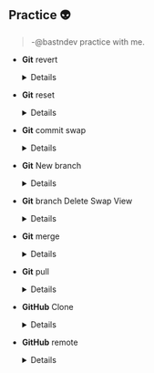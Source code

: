 ## Practice 👽
>-@bastndev practice with me.

- **Git** revert
  <details>
	
    >- $ `git revert <id>`
    >- $ `git revert 757c47725ee9605dd992b70085a6421bfeaa33be`
  </details>
<!-- -- -- - -- - --  Git2 -- - - - -- - - - - - -->
- **Git** reset
  <details>
	
    >- $ `git reset --hard <id>`
  </details>
<!-- -- -- - -- - --  Git3 -- - - - -- - - - - - -->
- **Git** commit swap
  <details>
	
    >- $ `git commit --amend -m "New commit message"`
  </details>
  <!-- -- -- - -- - --  Git4 -- - - - -- - - - - - -->
- **Git** New branch
  <details>
	
    >- $ `git checkout -b feature-restructure`
  </details>
  <!-- -- -- - -- - --  Git5 -- - - - -- - - - - - -->
- **Git** branch Delete Swap View
  <details>
	
    >- $ `git branch -d <name1>`
    >- $ `git branch -m <name1> <name1>`
    >- $ `git diff <rama1> <rama2>`
  </details>
  <!-- -- -- - -- - --  Git6 -- - - - -- - - - - - -->
- **Git** merge
  <details>
	
    >- $ `git merge <main> <feature>`
  </details> 
  <!-- -- -- - -- - --  Git7 -- - - - -- - - - - - -->
- **Git** pull
  <details>
	
    >- $ `git pull `
  </details> 
  <!-- -- -- - -- - --  GitHub -- - - - -- - - - - - -->
- **GitHub** Clone
  <details>
	
    >- $ `git clone <url> git-< name >`
  </details> 
  <!-- -- -- - -- - --  GitHub  Enlasar un proyecto con otra cuenta 
  Ejemplo tu clonnas un repositorio de otro pero creas una nueva rama desde vscode con tu Smurd o cuenta secundaria
  -- - - - -- - - - - - -->
- **GitHub** remote 
  <details>

    >- $ `git remote get-url origin <url>` 
  </details> 

